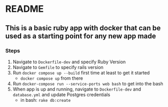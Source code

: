 # README

## This is a basic ruby app with docker that can be used as a starting point for any new app made

### Steps 
1. Navigate to `Dockerfile-dev` and specify Ruby Version
2. Navigate to `Gemfile` to specify rails version
3. Run `docker compose up --build` first time at least to get it started
   - `docker compose up` from there
4. Run `docker-compose run --service-ports web bash` to get into the bash
5. When app is up and running, navigate to `Dockerfile-dev` and `database.yml` and update Postgres credentials 
   - in bash: `rake db:create`

